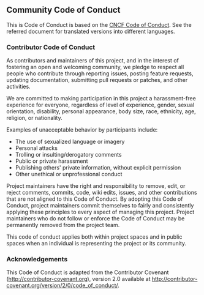 ## Community Code of Conduct

This is Code of Conduct is based on the [CNCF Code of
Conduct](https://github.com/cncf/foundation/blob/main/code-of-conduct.md).
See the referred document for translated versions into different languages.

### Contributor Code of Conduct

As contributors and maintainers of this project, and in the interest of fostering
an open and welcoming community, we pledge to respect all people who contribute
through reporting issues, posting feature requests, updating documentation,
submitting pull requests or patches, and other activities.

We are committed to making participation in this project a harassment-free
experience for everyone, regardless of level of experience, gender,
sexual orientation, disability, personal appearance, body size, race, ethnicity,
age, religion, or nationality.

Examples of unacceptable behavior by participants include:

* The use of sexualized language or imagery
* Personal attacks
* Trolling or insulting/derogatory comments
* Public or private harassment
* Publishing others' private information, without explicit permission
* Other unethical or unprofessional conduct

Project maintainers have the right and responsibility to remove, edit, or reject
comments, commits, code, wiki edits, issues, and other contributions that are not
aligned to this Code of Conduct. By adopting this Code of Conduct,
project maintainers commit themselves to fairly and consistently applying these
principles to every aspect of managing this project. Project maintainers who
do not follow or enforce the Code of Conduct may be permanently removed from
the project team.

This code of conduct applies both within project spaces and in public spaces
when an individual is representing the project or its community.

### Acknowledgements

This Code of Conduct is adapted from the Contributor Covenant
(http://contributor-covenant.org), version 2.0 available at
http://contributor-covenant.org/version/2/0/code_of_conduct/.
